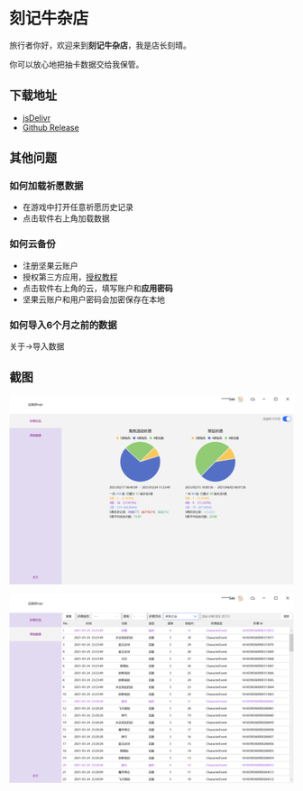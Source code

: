 # 刻记牛杂店

旅行者你好，欢迎来到**刻记牛杂店**，我是店长刻晴。

你可以放心地把抽卡数据交给我保管。

## 下载地址

- [jsDelivr](https://cdn.jsdelivr.net/gh/Scighost/KeqingNiuza@cdn/KeqingNiuza/KeqingNiuza.zip)
- [Github Release](https://github.com/Scighost/KeqingNiuza/releases)

## 其他问题

### 如何加载祈愿数据

- 在游戏中打开任意祈愿历史记录
- 点击软件右上角加载数据

### 如何云备份

- 注册坚果云账户
- 授权第三方应用，[授权教程](https://help.jianguoyun.com/?p=2064)
- 点击软件右上角的云，填写账户和**应用密码**
- 坚果云账户和用户密码会加密保存在本地

### 如何导入6个月之前的数据

关于->导入数据

## 截图

![ScreenShot1](img/Snipaste_2021-04-28_09-39-58.png)

![ScreenShot2](img/Snipaste_2021-04-28_09-40-29.png)